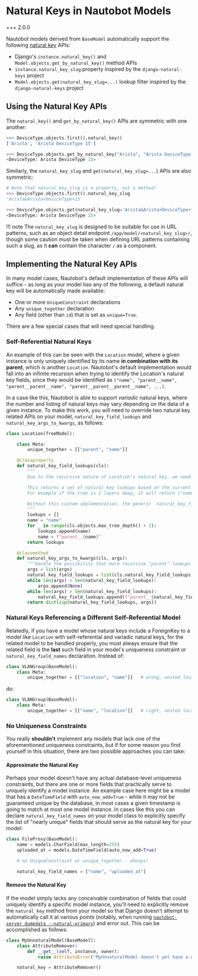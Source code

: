 # Natural Keys in Nautobot Models

+++ 2.0.0

Nautobot models derived from `BaseModel` automatically support the following [natural key](https://docs.djangoproject.com/en/3.2/topics/serialization/#natural-keys) APIs:

- Django's `instance.natural_key()` and `Model.objects.get_by_natural_key()` method APIs
- `instance.natural_key_slug` property inspired by the `django-natural-keys` project
- `Model.objects.get(natural_key_slug=...)` lookup filter inspired by the `django-natural-keys` project

## Using the Natural Key APIs

The `natural_key()` and `get_by_natural_key()` APIs are symmetric with one another:

```python
>>> DeviceType.objects.first().natural_key()
['Arista', 'Arista DeviceType 15']

>>> DeviceType.objects.get_by_natural_key("Arista", "Arista DeviceType 15")
<DeviceType: Arista DeviceType 15>
```

Similarly, the `natural_key_slug` and `get(natural_key_slug=...`) APIs are also symmetric:

```python
# Note that natural_key_slug is a property, not a method!
>>> DeviceType.objects.first().natural_key_slug
'Arista&Arista+DeviceType+15'

>>> DeviceType.objects.get(natural_key_slug='Arista&Arista+DeviceType+15')
<DeviceType: Arista DeviceType 15>
```

!!! note
    The `natural_key_slug` is designed to be suitable for use in URL patterns, such as an object detail endpoint `/app/model/<natural_key_slug>/`, though some caution must be taken when defining URL patterns containing such a slug, as it **can** contain the character `/` as a component.

## Implementing the Natural Key APIs

In many model cases, Nautobot's default implementation of these APIs will suffice - as long as your model has any of the following, a default natural key will be automatically made available:

- One or more `UniqueConstraint` declarations
- Any `unique_together` declaration
- Any field (other than `id`) that is set as `unique=True`.

There are a few special cases that will need special handling.

### Self-Referential Natural Keys

An example of this can be seen with the `Location` model, where a given instance is only uniquely identified by its name **in combination with its parent**, which is another `Location`. Nautobot's default implementation would fall into an infinite recursion when trying to identify the Location's natural key fields, since they would be identified as  `("name", "parent__name", "parent__parent__name", "parent__parent__parent__name", ...)`.

In a case like this, Nautobot is able to support _variadic_ natural keys, where the number and listing of natural keys may vary depending on the data of a given instance. To make this work, you will need to override two natural key related APIs on your model, `natural_key_field_lookups` and `natural_key_args_to_kwargs`, as follows:

```python
class Location(TreeModel):

    class Meta:
        unique_together = [["parent", "name"]]

    @classproperty
    def natural_key_field_lookups(cls):
        """
        Due to the recursive nature of Location's natural key, we need a custom implementation of this property.

        This returns a set of natural key lookups based on the current maximum depth of the Location tree.
        For example if the tree is 2 layers deep, it will return ["name", "parent__name", "parent__parent__name"].

        Without this custom implementation, the generic `natural_key_field_lookups` would recurse infinitely.
        """
        lookups = []
        name = "name"
        for _ in range(cls.objects.max_tree_depth() + 1):
            lookups.append(name)
            name = f"parent__{name}"
        return lookups

    @classmethod
    def natural_key_args_to_kwargs(cls, args):
        """Handle the possibility that more recursive "parent" lookups were specified than we initially expected."""
        args = list(args)
        natural_key_field_lookups = list(cls.natural_key_field_lookups)
        while len(args) < len(natural_key_field_lookups):
            args.append(None)
        while len(args) > len(natural_key_field_lookups):
            natural_key_field_lookups.append(f"parent__{natural_key_field_lookups[-1]}")
        return dict(zip(natural_key_field_lookups, args))
```

### Natural Keys Referencing a Different Self-Referential Model

Relatedly, if you have a model whose natural keys include a ForeignKey to a model like `Location` with self-referential and variadic natural keys, for the related model to be handled properly, you must always ensure that the related field is the **last** such field in your model's uniqueness constraint or `natural_key_field_names` declaration. Instead of:

```python
class VLANGroup(BaseModel):
    class Meta:
        unique_together = [["location", "name"]]   # wrong, nested location natural key cannot be variadic
```

do:

```python
class VLANGroup(BaseModel):
    class Meta:
        unique_together = [["name", "location"]]   # right, nested location natural key can be variadic
```

### No Uniqueness Constraints

You really **shouldn't** implement any models that lack one of the aforementioned uniqueness constraints, but if for some reason you find yourself in this situation, there are two possible approaches you can take:

#### Approximate the Natural Key

Perhaps your model doesn't have any actual database-level uniqueness constraints, but there are one or more fields that practically serve to uniquely identify a model instance. An example case here might be a model that has a `DateTimeField` with `auto_now_add=True` - while it may not be guaranteed unique by the database, in most cases a given timestamp is going to match at most one model instance. In cases like this you can declare `natural_key_field_names` on your model class to explicitly specify the list of "nearly unique" fields that should serve as the natural key for your model:

```python
class FileProxy(BaseModel):
    name = models.CharField(max_length=255)
    uploaded_at = models.DateTimeField(auto_now_add=True)

    # no UniqueConstraint or unique_together - whoops!

    natural_key_field_names = ["name", "uploaded_at"]
```

#### Remove the Natural Key

If the model simply lacks any conceivable combination of fields that could uniquely identify a specific model instance, you'll need to explicitly remove the `natural_key` method from your model so that Django doesn't attempt to automatically call it at various points (notably, when running [`nautobot-server dumpdata --natural-primary`](../administration/nautobot-server.md#dumpdata)) and error out. This can be accomplished as follows:

```python
class MyUnnaturalModel(BaseModel):
    class AttributeRemover:
        def __get__(self, instance, owner):
            raise AttributeError("MyUnnaturalModel doesn't yet have a natural key!")

    natural_key = AttributeRemover()
```
